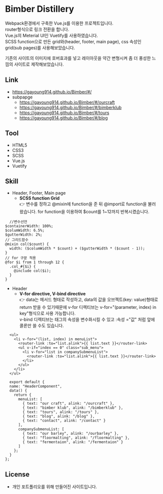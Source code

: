 # Bimber Distillery
Webpack환경에서 구축한 Vue.js를 이용한 프로젝트입니다.<br>
router형식으로 링크 전환을 합니다.<br>
Vue.js의 Meterial UI인 Vuetify를 사용하였습니다.<br>
SCSS function으로 만든 grid와(header, footer, main page), css 속성인 grid(sub pages)를 사용해보았습니다.<br>

기존의 사이트의 이미지에 호버효과를 넣고 레이아웃을 약간 변형시켜 좀 더 풍성한 느낌의 사이트로 제작해보았습니다.

## Link
* https://gayoung914.github.io/Bimber/#/
* subpapge
  - https://gayoung914.github.io/Bimber/#/ourcraft
  - https://gayoung914.github.io/Bimber/#/bimberklub
  - https://gayoung914.github.io/Bimber/#/tours
  - https://gayoung914.github.io/Bimber/#/blog

## Tool
* HTML5
* CSS3
* SCSS
* Vue.js
* Vuetify

## Skill
* Header, Footer, Main page<br>
  - **SCSS function Grid**<br>
    👉 변수를 정하고 @mixin에 function을 준 뒤 @import로 function을 불러왔습니다. for function을 이용하여 $count를 1~12까지 반복시켰습니다.
```
  //변수선언
$containerWidth: 100%;
$columWidth: 6.5%;
$gutterWidth: 2%;
// 그리드함수
@mixin col($count) {
  width: ($columWidth * $count) + ($gutterWidth * ($count - 1));
}
// for 구문 적용
@for $i from 1 through 12 {
  .col_#{$i} {
    @include col($i);
  }
}
```
* Header<br>
  - **V-for directive, V-bind directive**<br>
    👉 data는 메서드 형태로 작성하고, data의 값을 오브젝트(key: value)형태로 return 받을 수 있기때문에 v-for 디렉티브는 v-for="(parameter, index) in key"형식으로 사용 가능합니다.<br>
    v-bind 디렉티브는 태그의 속성을 변수화시킬 수 있고 :속성 ="값" 처럼 앞에 콜론만 쓸 수도 있습니다.
```
  <ul>
    <li v-for="(list, index) in menuList">
      <router-link :to="list.alink">{{ list.text }}</router-link>
      <ul v-if="index == 0" class="sub_menu">
        <li v-for="list in companySubmenuList">
          <router-link :to="list.alink">{{ list.text }}</router-link>
        </li>
      </ul>
    </li>
  </ul>
  
  export default {
  name: "HeaderComponent",
  data() {
    return {
      menuList: [
        { text: "our craft", alink: "/ourcraft" },
        { text: "bimber klub", alink: "/bimberklub" },
        { text: "tours", alink: "/tours" },
        { text: "blog", alink: "/blog" },
        { text: "contact", alink: "/contact" }
      ],
      companySubmenuList: [
        { text: "our barley", alink: "/ourbarley" },
        { text: "floormalting", alink: "/floormalting" },
        { text: "fermentaion", alink: "/fermentaion" }
      ]
    };
  }
};
```
## License
* 개인 포트폴리오를 위해 만들어진 사이트입니다.

